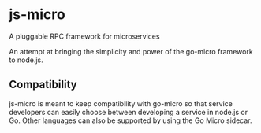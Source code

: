 # js-micro
A pluggable RPC framework for microservices

An attempt at bringing the simplicity and power of the go-micro framework to node.js.

## Compatibility

js-micro is meant to keep compatibility with go-micro so that service developers can easily choose between developing a service in node.js or Go. Other languages can also be supported by using the Go Micro sidecar.